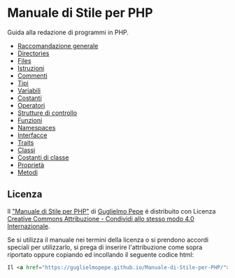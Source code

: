 # Manuale di Stile per PHP
Guida alla redazione di programmi in PHP.

* [Raccomandazione generale](#raccomandazione-generale)
* [Directories](#directories)
* [Files](#files)
* [Istruzioni](#istruzioni)
* [Commenti](#commenti)
* [Tipi](#tipi)
* [Variabili](#variabili)
* [Costanti](#costanti)
* [Operatori](#operatori)
* [Strutture di controllo](#strutture-di-controllo)
* [Funzioni](#funzioni)
* [Namespaces](#namespaces)
* [Interfacce](#interfacce)
* [Traits](#traits)
* [Classi](#classi)
* [Costanti di classe](#costanti-di-classe)
* [Proprietà](#proprietà)
* [Metodi](#metodi)



## Licenza

Il ["Manuale di Stile per PHP"](https://guglielmopepe.github.io/Manuale-di-Stile-per-PHP/) di [Guglielmo Pepe](https://en.gravatar.com/guglielmopepe) é distribuito con Licenza [Creative Commons Attribuzione - Condividi allo stesso modo 4.0 Internazionale](http://creativecommons.org/licenses/by-sa/4.0/).

Se si utilizza il manuale nei termini della licenza o si prendono accordi speciali per utilizzarlo, si prega di inserire l'attribuzione come sopra riportato oppure copiando ed incollando il seguente codice html:
```html
Il <a href="https://guglielmopepe.github.io/Manuale-di-Stile-per-PHP/">"Manuale di Stile per PHP"</a> di <a href="https://en.gravatar.com/guglielmopepe">Guglielmo Pepe</a> è distribuito con Licenza <a rel="license" href="http://creativecommons.org/licenses/by-sa/4.0/">Creative Commons Attribuzione - Condividi allo stesso modo 4.0 Internazionale</a>.
```

